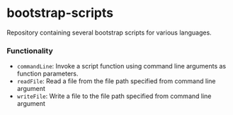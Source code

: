 # bootstrap-scripts

Repository containing several bootstrap scripts for various languages.

### Functionality
- `commandLine`: Invoke a script function using command line arguments as function parameters.
- `readFile`: Read a file from the file path specified from command line argument
- `writeFile`: Write a file to the file path specified from command line argument
